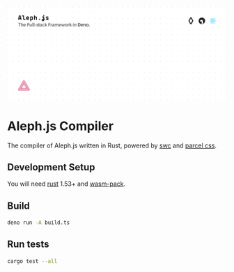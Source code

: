 [![Aleph.js: The Full-stack Framework in Deno.](.github/poster.svg)](https://alephjs.org)

# Aleph.js Compiler

The compiler of Aleph.js written in Rust, powered by [swc](https://github.com/swc-project/swc) and [parcel css](https://github.com/parcel-bundler/parcel-css).

## Development Setup

You will need [rust](https://www.rust-lang.org/tools/install) 1.53+ and [wasm-pack](https://rustwasm.github.io/wasm-pack/installer/).

## Build

```bash
deno run -A build.ts
```

## Run tests

```bash
cargo test --all
```
